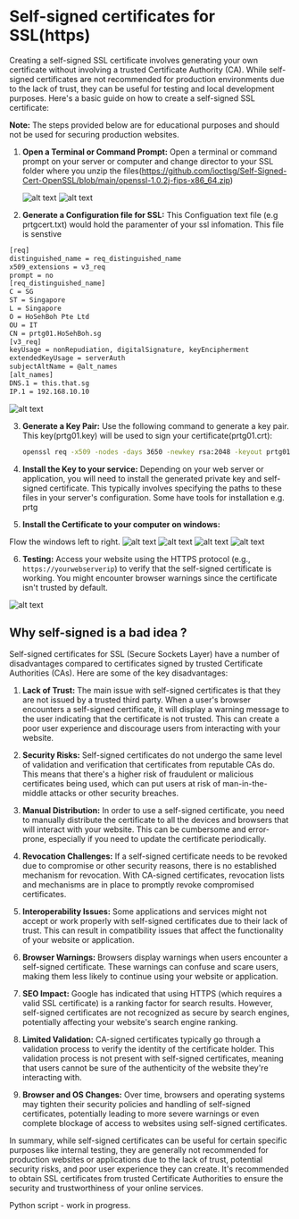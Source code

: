 # Self-signed certificates for SSL(https)

Creating a self-signed SSL certificate involves generating your own certificate without involving a trusted Certificate Authority (CA). While self-signed certificates are not recommended for production environments due to the lack of trust, they can be useful for testing and local development purposes. Here's a basic guide on how to create a self-signed SSL certificate:

**Note:** The steps provided below are for educational purposes and should not be used for securing production websites.

1. **Open a Terminal or Command Prompt:**
   Open a terminal or command prompt on your server or computer and change director to your SSL folder where you unzip the files(https://github.com/ioctlsg/Self-Signed-Cert-OpenSSL/blob/main/openssl-1.0.2j-fips-x86_64.zip)

   ![alt text](https://github.com/ioctlsg/Self-Signed-Cert-OpenSSL/blob/main/Capture.PNG)
 ![alt text](https://github.com/ioctlsg/Self-Signed-Cert-OpenSSL/blob/main/Command_Prompt.png)

2. **Generate a Configuration file for SSL:**
   This Configuation text file (e.g prtgcert.txt) would hold the paramenter of your ssl infomation. This file is senstive 
   
```bash
[req]
distinguished_name = req_distinguished_name
x509_extensions = v3_req
prompt = no
[req_distinguished_name]
C = SG
ST = Singapore
L = Singapore
O = HoSehBoh Pte Ltd
OU = IT
CN = prtg01.HoSehBoh.sg
[v3_req]
keyUsage = nonRepudiation, digitalSignature, keyEncipherment
extendedKeyUsage = serverAuth
subjectAltName = @alt_names
[alt_names]
DNS.1 = this.that.sg
IP.1 = 192.168.10.10
```

![alt text](https://github.com/ioctlsg/Self-Signed-Cert-OpenSSL/blob/main/HoSehBo.png)

3. **Generate a Key Pair:**
   Use the following command to generate a key pair. This key(prtg01.key) will be used to sign your certificate(prtg01.crt):
   
   ```bash
   openssl req -x509 -nodes -days 3650 -newkey rsa:2048 -keyout prtg01.key -out prtg01.crt -config prtgcret.txt -extensions v3_req
   ```

4. **Install the Key to your service:**
   Depending on your web server or application, you will need to install the generated private key and self-signed certificate. This typically involves specifying the paths to these files in your server's configuration. Some have tools for installation e.g. prtg

5. **Install the Certificate to your computer on windows:**

Flow the windows left to right. 
 ![alt text](https://github.com/ioctlsg/Self-Signed-Cert-OpenSSL/blob/main/import%201.png)
 ![alt text](https://github.com/ioctlsg/Self-Signed-Cert-OpenSSL/blob/main/import%202.png)
 ![alt text](https://github.com/ioctlsg/Self-Signed-Cert-OpenSSL/blob/main/import%203.png)
 ![alt text](https://github.com/ioctlsg/Self-Signed-Cert-OpenSSL/blob/main/import%204.png)

6. **Testing:**
   Access your website using the HTTPS protocol (e.g., `https://yourwebserverip`) to verify that the self-signed certificate is working. You might encounter browser warnings since the certificate isn't trusted by default.

  ![alt text](https://github.com/ioctlsg/Self-Signed-Cert-OpenSSL/blob/main/03_prtg-certificate-importer.webp)

## Why self-signed is a bad idea ?

Self-signed certificates for SSL (Secure Sockets Layer) have a number of disadvantages compared to certificates signed by trusted Certificate Authorities (CAs). Here are some of the key disadvantages:

1. **Lack of Trust:** The main issue with self-signed certificates is that they are not issued by a trusted third party. When a user's browser encounters a self-signed certificate, it will display a warning message to the user indicating that the certificate is not trusted. This can create a poor user experience and discourage users from interacting with your website.

2. **Security Risks:** Self-signed certificates do not undergo the same level of validation and verification that certificates from reputable CAs do. This means that there's a higher risk of fraudulent or malicious certificates being used, which can put users at risk of man-in-the-middle attacks or other security breaches.

3. **Manual Distribution:** In order to use a self-signed certificate, you need to manually distribute the certificate to all the devices and browsers that will interact with your website. This can be cumbersome and error-prone, especially if you need to update the certificate periodically.

4. **Revocation Challenges:** If a self-signed certificate needs to be revoked due to compromise or other security reasons, there is no established mechanism for revocation. With CA-signed certificates, revocation lists and mechanisms are in place to promptly revoke compromised certificates.

5. **Interoperability Issues:** Some applications and services might not accept or work properly with self-signed certificates due to their lack of trust. This can result in compatibility issues that affect the functionality of your website or application.

6. **Browser Warnings:** Browsers display warnings when users encounter a self-signed certificate. These warnings can confuse and scare users, making them less likely to continue using your website or application.

7. **SEO Impact:** Google has indicated that using HTTPS (which requires a valid SSL certificate) is a ranking factor for search results. However, self-signed certificates are not recognized as secure by search engines, potentially affecting your website's search engine ranking.

8. **Limited Validation:** CA-signed certificates typically go through a validation process to verify the identity of the certificate holder. This validation process is not present with self-signed certificates, meaning that users cannot be sure of the authenticity of the website they're interacting with.

9. **Browser and OS Changes:** Over time, browsers and operating systems may tighten their security policies and handling of self-signed certificates, potentially leading to more severe warnings or even complete blockage of access to websites using self-signed certificates.

In summary, while self-signed certificates can be useful for certain specific purposes like internal testing, they are generally not recommended for production websites or applications due to the lack of trust, potential security risks, and poor user experience they can create. It's recommended to obtain SSL certificates from trusted Certificate Authorities to ensure the security and trustworthiness of your online services.

Python script - work in progress. 

